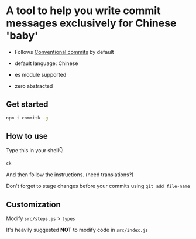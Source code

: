 # A tool to help you write commit messages exclusively for Chinese 'baby'

-   Follows [Conventional commits](https://www.conventionalcommits.org/zh-hans/v1.0.0/#%e7%ba%a6%e5%ae%9a%e5%bc%8f%e6%8f%90%e4%ba%a4%e8%a7%84%e8%8c%83) by default

-   default language: Chinese

-   es module supported

-   zero abstracted

## Get started

```sh
npm i commitk -g
```

## How to use

Type this in your shell👇

```sh
ck
```

And then follow the instructions. (need translations?)

Don't forget to stage changes before your commits using `git add file-name`

## Customization

Modify `src/steps.js` > `types`

It's heavily suggested **NOT** to modify code in `src/index.js`
